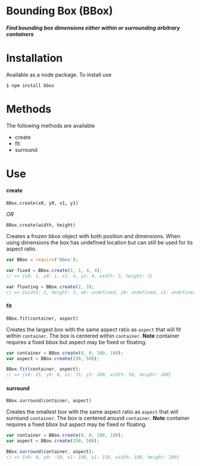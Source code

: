 Bounding Box (BBox)
===================

##### Find bounding box dimensions either within or surrounding arbitrary containers

Installation
============

Available as a node package. To install use

```
$ npm install bbox
```

Methods
=======

The following methods are available

- create
- fit
- surround

Use
===

#### create
`BBox.create(x0, y0, x1, y1)`

*OR*

`BBox.create(width, height)`

Creates a frozen bbox object with both position and dimensions. When using dimensions the box has undefined location but can still be used for its aspect ratio.

```js
var BBox = require('bbox');

var fixed = BBox.create(1, 1, 4, 4);
// => {x0: 1, y0: 1, x1: 4, y1: 4, width: 3, height: 3}

var floating = BBox.create(2, 3);
// => {width: 2, height: 3, x0: undefined, y0: undefined, x1: undefined, y1: undefined}
```

#### fit
`BBox.fit(container, aspect)`

Creates the largest box with the same aspect ratio as `aspect` that will fit within `container`. The box is centered within `container`. **Note** container requires a fixed bbox but aspect may be fixed or floating.

```js
var container = BBox.create(0, 0, 100, 100);
var aspect = BBox.create(250, 500);

BBox.fit(container, aspect);
// => {x0: 25, y0: 0, x1: 75, y1: 100, width: 50, height: 100}
```

#### surround
`BBox.surround(container, aspect)`

Creates the smallest box with the same aspect ratio as `aspect` that will surround `container`. The box is centered around `container`. **Note** container requires a fixed bbox but aspect may be fixed or floating.

```js
var container = BBox.create(0, 0, 100, 100);
var aspect = BBox.create(250, 500);

BBox.surround(container, aspect);
// => {x0: 0, y0: -50, x1: 100, y1: 150, width: 100, height: 200}
```